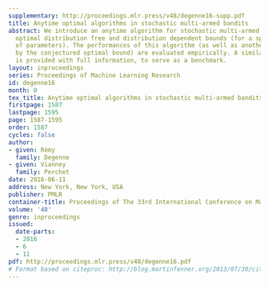 ```yaml
---
supplementary: http://proceedings.mlr.press/v48/degenne16-supp.pdf
title: Anytime optimal algorithms in stochastic multi-armed bandits
abstract: We introduce an anytime algorithm for stochastic multi-armed bandit with
  optimal distribution free and distribution dependent bounds (for a specific family
  of parameters). The performances of this algorithm (as well as another one motivated
  by the conjectured optimal bound) are evaluated empirically. A similar analysis
  is provided with full information, to serve as a benchmark.
layout: inproceedings
series: Proceedings of Machine Learning Research
id: degenne16
month: 0
tex_title: Anytime optimal algorithms in stochastic multi-armed bandits
firstpage: 1587
lastpage: 1595
page: 1587-1595
order: 1587
cycles: false
author:
- given: Rémy
  family: Degenne
- given: Vianney
  family: Perchet
date: 2016-06-11
address: New York, New York, USA
publisher: PMLR
container-title: Proceedings of The 33rd International Conference on Machine Learning
volume: '48'
genre: inproceedings
issued:
  date-parts:
  - 2016
  - 6
  - 11
pdf: http://proceedings.mlr.press/v48/degenne16.pdf
# Format based on citeproc: http://blog.martinfenner.org/2013/07/30/citeproc-yaml-for-bibliographies/
---
```

